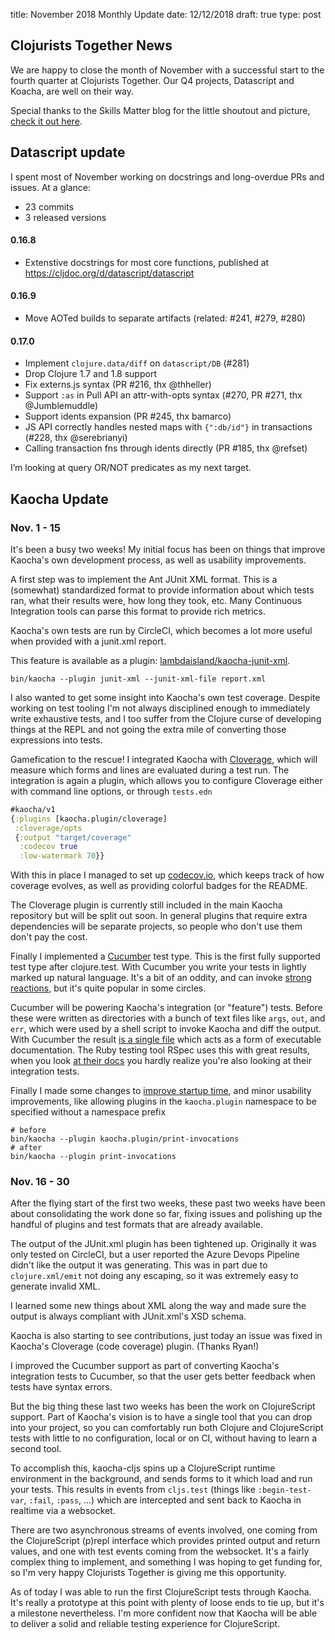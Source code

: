 title: November 2018 Monthly Update
date: 12/12/2018
draft: true
type: post

## Clojurists Together News

We are happy to close the month of November with a successful start to the fourth quarter at Clojurists Together. Our Q4 projects, Datascript and Koacha, are well on their way. 

Special thanks to the Skills Matter blog for the little shoutout and picture, [check it out here](https://skillsmatter.com/skillscasts/12774-are-you-writing-java-in-clojure).

## Datascript update

I spent most of November working on docstrings and long-overdue PRs and issues. At a glance:

- 23 commits
- 3 released versions

#### 0.16.8

- Extenstive docstrings for most core functions, published at https://cljdoc.org/d/datascript/datascript

#### 0.16.9

- Move AOTed builds to separate artifacts  (related: #241, #279, #280)

#### 0.17.0

- Implement `clojure.data/diff` on `datascript/DB` (#281)
- Drop Clojure 1.7 and 1.8 support
- Fix externs.js syntax (PR #216, thx @thheller)
- Support `:as` in Pull API an attr-with-opts syntax (#270, PR #271, thx @Jumblemuddle)
- Support idents expansion (PR #245, thx bamarco)
- JS API correctly handles nested maps with `{":db/id"}` in transactions (#228, thx @serebrianyi)
- Calling transaction fns through idents directly (PR #185, thx @refset)

I’m looking at query OR/NOT predicates as my next target.

## Kaocha Update

### Nov. 1 - 15

It's been a busy two weeks! My initial focus has been on things
that improve Kaocha's own development process, as well as usability
improvements.

A first step was to implement the Ant JUnit XML format. This is a (somewhat)
standardized format to provide information about which tests ran, what their
results were, how long they took, etc. Many Continuous Integration tools can
parse this format to provide rich metrics.

Kaocha's own tests are run by CircleCI, which becomes a lot more useful when
provided with a junit.xml report.

This feature is available as a plugin: [lambdaisland/kaocha-junit-xml](https://github.com/lambdaisland/kaocha-junit-xml).

``` shell
bin/kaocha --plugin junit-xml --junit-xml-file report.xml
```

I also wanted to get some insight into Kaocha's own test coverage. Despite
working on test tooling I'm not always disciplined enough to immediately write
exhaustive tests, and I too suffer from the Clojure curse of developing things
at the REPL and not going the extra mile of converting those expressions into
tests.

Gamefication to the rescue! I integrated Kaocha with
[Cloverage](https://github.com/cloverage/cloverage), which will measure which
forms and lines are evaluated during a test run. The integration is again a
plugin, which allows you to configure Cloverage either with command line
options, or through `tests.edn`

``` clojure
#kaocha/v1
{:plugins [kaocha.plugin/cloverage]
 :cloverage/opts
 {:output "target/coverage"
  :codecov true
  :low-watermark 70}}
```

With this in place I managed to set up [codecov.io](http://codecov.io/), which
keeps track of how coverage evolves, as well as providing colorful badges for
the README.

The Cloverage plugin is currently still included in the main Kaocha repository
but will be split out soon. In general plugins that require extra dependencies
will be separate projects, so people who don't use them don't pay the cost.

Finally I implemented a [Cucumber](https://docs.cucumber.io/) test type. This is
the first fully supported test type after clojure.test. With Cucumber you write
your tests in lightly marked up natural language. It's a bit of an oddity, and
can invoke [strong reactions](https://twitter.com/andreiursan/status/1058181414603104256), but it's
quite popular in some circles.

Cucumber will be powering Kaocha's integration (or "feature") tests. Before
these were written as directories with a bunch of text files like `args`, `out`,
and `err`, which were used by a shell script to invoke Kaocha and diff the
output. With Cucumber the result [is a single
file](https://github.com/lambdaisland/kaocha/blob/eb984b796157b21d19dca05f9c585d434e747310/test/features/command_line/fail_fast.feature)
which acts as a form of executable documentation. The Ruby testing tool RSpec
uses this with great results, when you look [at their
docs](https://relishapp.com/rspec/rspec-core/v/3-8/docs/command-line/failure-exit-code-option-exit-status)
you hardly realize you're also looking at their integration tests.

Finally I made some changes to [improve startup
time](https://github.com/lambdaisland/kaocha/issues/14), and minor usability
improvements, like allowing plugins in the `kaocha.plugin` namespace to be
specified without a namespace prefix

```
# before
bin/kaocha --plugin kaocha.plugin/print-invocations
# after
bin/kaocha --plugin print-invocations
```
### Nov. 16 - 30

After the flying start of the first two weeks, these past two weeks have been
about consolidating the work done so far, fixing issues and polishing up the
handful of plugins and test formats that are already available.

The output of the JUnit.xml plugin has been tightened up. Originally it was only
tested on CircleCI, but a user reported the Azure Devops Pipeline didn't like
the output it was generating. This was in part due to `clojure.xml/emit` not
doing any escaping, so it was extremely easy to generate invalid XML.

I learned some new things about XML along the way and made sure the output is
always compliant with JUnit.xml's XSD schema.

Kaocha is also starting to see contributions, just today an issue was fixed in
Kaocha's Cloverage (code coverage) plugin. (Thanks Ryan!)

I improved the Cucumber support as part of converting Kaocha's integration tests
to Cucumber, so that the user gets better feedback when tests have syntax errors.

But the big thing these last two weeks has been the work on ClojureScript
support. Part of Kaocha's vision is to have a single tool that you can drop into
your project, so you can comfortably run both Clojure and ClojureScript tests
with little to no configuration, local or on CI, without having to learn a
second tool.

To accomplish this, kaocha-cljs spins up a ClojureScript runtime environment in
the background, and sends forms to it which load and run your tests. This
results in events from `cljs.test` (things like `:begin-test-var`, `:fail`,
`:pass`, ...) which are intercepted and sent back to Kaocha in realtime via a
websocket.

There are two asynchronous streams of events involved, one coming from the
ClojureScript (p)repl interface which provides printed output and return values,
and one with test events coming from the websocket. It's a fairly complex thing
to implement, and something I was hoping to get funding for, so I'm very happy
Clojurists Together is giving me this opportunity.

As of today I was able to run the first ClojureScript tests through Kaocha. It's
really a prototype at this point with plenty of loose ends to tie up, but it's a
milestone nevertheless. I'm more confident now that Kaocha will be able to
deliver a solid and reliable testing experience for ClojureScript.
